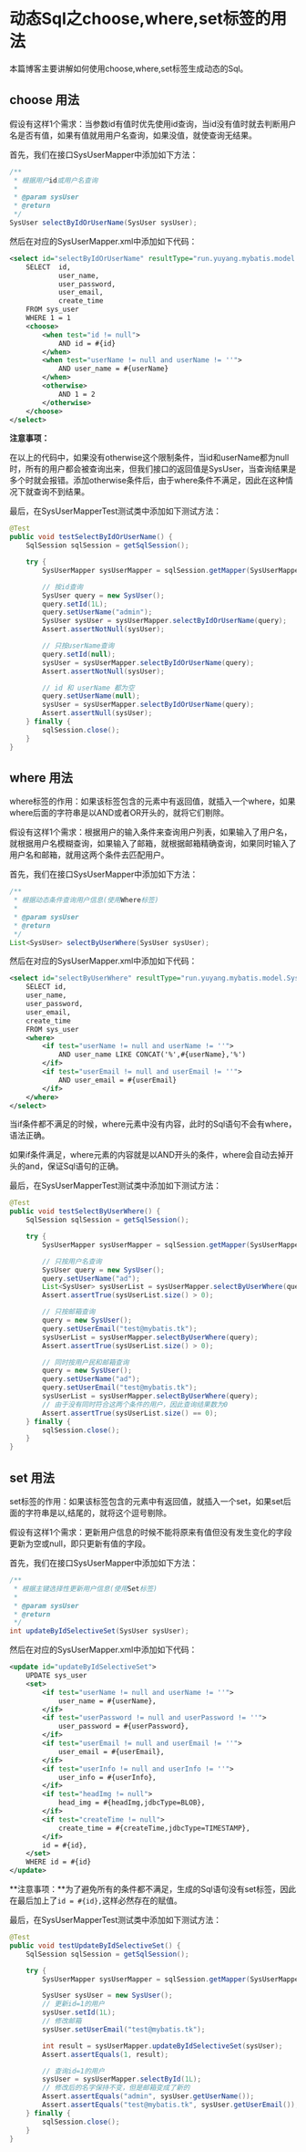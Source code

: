 # 动态Sql之choose,where,set标签的用法

本篇博客主要讲解如何使用choose,where,set标签生成动态的Sql。

## choose 用法

假设有这样1个需求：当参数id有值时优先使用id查询，当id没有值时就去判断用户名是否有值，如果有值就用用户名查询，如果没值，就使查询无结果。

首先，我们在接口SysUserMapper中添加如下方法：

```java
/**
 * 根据用户id或用户名查询
 *
 * @param sysUser
 * @return
 */
SysUser selectByIdOrUserName(SysUser sysUser);
```

然后在对应的SysUserMapper.xml中添加如下代码：

```xml
<select id="selectByIdOrUserName" resultType="run.yuyang.mybatis.model.SysUser">
    SELECT  id,
            user_name,
            user_password,
            user_email,
            create_time
    FROM sys_user
    WHERE 1 = 1
    <choose>
        <when test="id != null">
            AND id = #{id}
        </when>
        <when test="userName != null and userName != ''">
            AND user_name = #{userName}
        </when>
        <otherwise>
            AND 1 = 2
        </otherwise>
    </choose>
</select>
```

**注意事项：**

在以上的代码中，如果没有otherwise这个限制条件，当id和userName都为null时，所有的用户都会被查询出来，但我们接口的返回值是SysUser，当查询结果是多个时就会报错。添加otherwise条件后，由于where条件不满足，因此在这种情况下就查询不到结果。

最后，在SysUserMapperTest测试类中添加如下测试方法：

```java
@Test
public void testSelectByIdOrUserName() {
    SqlSession sqlSession = getSqlSession();

    try {
        SysUserMapper sysUserMapper = sqlSession.getMapper(SysUserMapper.class);

        // 按id查询
        SysUser query = new SysUser();
        query.setId(1L);
        query.setUserName("admin");
        SysUser sysUser = sysUserMapper.selectByIdOrUserName(query);
        Assert.assertNotNull(sysUser);

        // 只按userName查询
        query.setId(null);
        sysUser = sysUserMapper.selectByIdOrUserName(query);
        Assert.assertNotNull(sysUser);

        // id 和 userName 都为空
        query.setUserName(null);
        sysUser = sysUserMapper.selectByIdOrUserName(query);
        Assert.assertNull(sysUser);
    } finally {
        sqlSession.close();
    }
}
```

## where 用法

where标签的作用：如果该标签包含的元素中有返回值，就插入一个where，如果where后面的字符串是以AND或者OR开头的，就将它们剔除。

假设有这样1个需求：根据用户的输入条件来查询用户列表，如果输入了用户名，就根据用户名模糊查询，如果输入了邮箱，就根据邮箱精确查询，如果同时输入了用户名和邮箱，就用这两个条件去匹配用户。

首先，我们在接口SysUserMapper中添加如下方法：

```java
/**
 * 根据动态条件查询用户信息(使用Where标签)
 *
 * @param sysUser
 * @return
 */
List<SysUser> selectByUserWhere(SysUser sysUser);
```

然后在对应的SysUserMapper.xml中添加如下代码：

```xml
<select id="selectByUserWhere" resultType="run.yuyang.mybatis.model.SysUser">
    SELECT id,
    user_name,
    user_password,
    user_email,
    create_time
    FROM sys_user
    <where>
        <if test="userName != null and userName != ''">
            AND user_name LIKE CONCAT('%',#{userName},'%')
        </if>
        <if test="userEmail != null and userEmail != ''">
            AND user_email = #{userEmail}
        </if>
    </where>
</select>
```

当if条件都不满足的时候，where元素中没有内容，此时的Sql语句不会有where，语法正确。

如果if条件满足，where元素的内容就是以AND开头的条件，where会自动去掉开头的and，保证Sql语句的正确。

最后，在SysUserMapperTest测试类中添加如下测试方法：

```java
@Test
public void testSelectByUserWhere() {
    SqlSession sqlSession = getSqlSession();

    try {
        SysUserMapper sysUserMapper = sqlSession.getMapper(SysUserMapper.class);

        // 只按用户名查询
        SysUser query = new SysUser();
        query.setUserName("ad");
        List<SysUser> sysUserList = sysUserMapper.selectByUserWhere(query);
        Assert.assertTrue(sysUserList.size() > 0);

        // 只按邮箱查询
        query = new SysUser();
        query.setUserEmail("test@mybatis.tk");
        sysUserList = sysUserMapper.selectByUserWhere(query);
        Assert.assertTrue(sysUserList.size() > 0);

        // 同时按用户民和邮箱查询
        query = new SysUser();
        query.setUserName("ad");
        query.setUserEmail("test@mybatis.tk");
        sysUserList = sysUserMapper.selectByUserWhere(query);
        // 由于没有同时符合这两个条件的用户，因此查询结果数为0
        Assert.assertTrue(sysUserList.size() == 0);
    } finally {
        sqlSession.close();
    }
}

```

## set 用法

set标签的作用：如果该标签包含的元素中有返回值，就插入一个set，如果set后面的字符串是以,结尾的，就将这个逗号剔除。

假设有这样1个需求：更新用户信息的时候不能将原来有值但没有发生变化的字段更新为空或null，即只更新有值的字段。

首先，我们在接口SysUserMapper中添加如下方法：

```java
/**
 * 根据主键选择性更新用户信息(使用Set标签)
 *
 * @param sysUser
 * @return
 */
int updateByIdSelectiveSet(SysUser sysUser);
```

然后在对应的SysUserMapper.xml中添加如下代码：

```xml
<update id="updateByIdSelectiveSet">
    UPDATE sys_user
    <set>
        <if test="userName != null and userName != ''">
            user_name = #{userName},
        </if>
        <if test="userPassword != null and userPassword != ''">
            user_password = #{userPassword},
        </if>
        <if test="userEmail != null and userEmail != ''">
            user_email = #{userEmail},
        </if>
        <if test="userInfo != null and userInfo != ''">
            user_info = #{userInfo},
        </if>
        <if test="headImg != null">
            head_img = #{headImg,jdbcType=BLOB},
        </if>
        <if test="createTime != null">
            create_time = #{createTime,jdbcType=TIMESTAMP},
        </if>
        id = #{id},
    </set>
    WHERE id = #{id}
</update>

```

**注意事项：**为了避免所有的条件都不满足，生成的Sql语句没有set标签，因此在最后加上了`id = #{id},`这样必然存在的赋值。

最后，在SysUserMapperTest测试类中添加如下测试方法：

```java
@Test
public void testUpdateByIdSelectiveSet() {
    SqlSession sqlSession = getSqlSession();

    try {
        SysUserMapper sysUserMapper = sqlSession.getMapper(SysUserMapper.class);

        SysUser sysUser = new SysUser();
        // 更新id=1的用户
        sysUser.setId(1L);
        // 修改邮箱
        sysUser.setUserEmail("test@mybatis.tk");

        int result = sysUserMapper.updateByIdSelectiveSet(sysUser);
        Assert.assertEquals(1, result);

        // 查询id=1的用户
        sysUser = sysUserMapper.selectById(1L);
        // 修改后的名字保持不变，但是邮箱变成了新的
        Assert.assertEquals("admin", sysUser.getUserName());
        Assert.assertEquals("test@mybatis.tk", sysUser.getUserEmail());
    } finally {
        sqlSession.close();
    }
}

```

